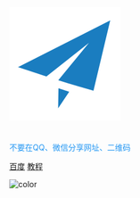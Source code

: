 ![logo](favicon.png ':size=125x125')

<div style="height: 20px;"></div>

<div style="color: #2196F3;">不要在QQ、微信分享网址、二维码</div>

[百度](https://www.baidu.com/)
[教程](/home)

![color](#FAFAFA)